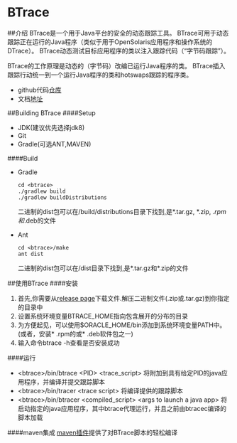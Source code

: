 BTrace
======

##介绍
BTrace是一个用于Java平台的安全的动态跟踪工具。 BTrace可用于动态跟踪正在运行的Java程序（类似于用于OpenSolaris应用程序和操作系统的DTrace）。 BTrace动态测试目标应用程序的类以注入跟踪代码（“字节码跟踪”）。

BTrace的工作原理是动态的（字节码）改编已运行Java程序的类。 BTrace插入跟踪行动统一到一个运行Java程序的类和hotswaps跟踪的程序类。

- github代码[仓库](https://github.com/btraceio/btrace)
- 文档[地址](https://github.com/btraceio/btrace/wiki)

##Building BTrace
####Setup
- JDK(建议优先选择jdk8)
- Git
- Gradle(可选ANT,MAVEN)

<!-- toc -->
####Build
- Gradle
    ```shell
    cd <btrace>
    ./gradlew build
    ./gradlew buildDistributions
    ```
    二进制的dist包可以在<btrace>/build/distributions目录下找到,是*.tar.gz, *.zip, *.rpm和*.deb的文件

- Ant
	```shell
    cd <btrace>/make
	ant dist
	```
     二进制的dist包可以在<btrace>/dist目录下找到,是*.tar.gz和*.zip的文件

##使用BTrace
####安装
1. 首先,你需要从[release page](https://github.com/btraceio/btrace/releases/latest)下载文件.解压二进制文件(.zip或.tar.gz)到你指定的目录中
1. 设置系统环境变量BTRACE_HOME指向包含展开的分布的目录
1. 为方便起见，可以使用$ORACLE_HOME/bin添加到系统环境变量PATH中。(或者，安装* .rpm的或* .deb软件包之一)
1. 输入命令btrace -h查看是否安装成功

####运行
- \<btrace\>/bin/btrace \<PID\> \<trace_script\> 将附加到具有给定PID的java应用程序，并编译并提交跟踪脚本
- \<btrace\>/bin/tracer \<trace script\> 将编译提供的跟踪脚本
- \<btrace\>/bin/btracer \<compiled_script\> \<args to launch a java app\> 将启动指定的java应用程序，其中btrace代理运行，并且之前由btracec编译的脚本加载

####maven集成
[maven插件](maven_plugin.md)提供了对BTrace脚本的轻松编译

